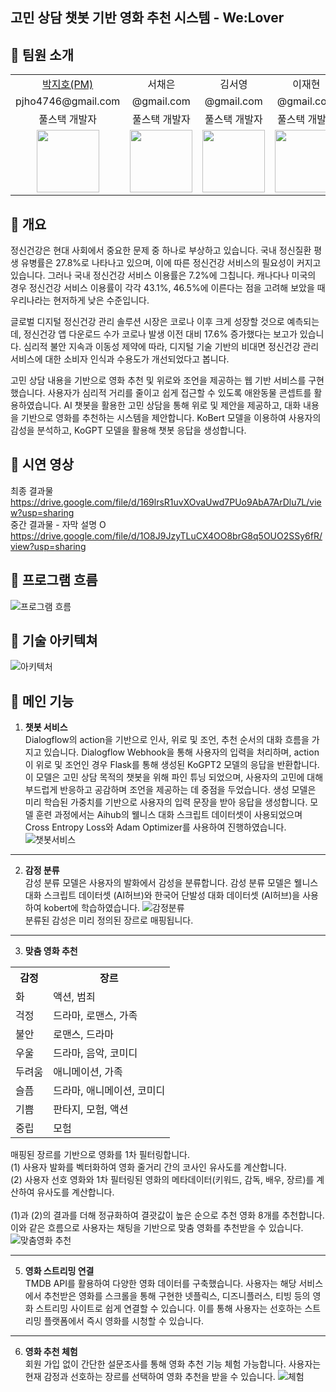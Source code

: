 고민 상담 챗봇 기반 영화 추천 시스템 - We:Lover
---
## 📍 팀원 소개
<table>
  <tr>
    <td align="center"><a href="https://github.com/pjho4746">박지호(PM)</a></td>
    <td align="center">서채은</td>
    <td align="center">김서영</td>
    <td align="center">이재현</td>
  </tr>
  <tr>
    <td align="center">pjho4746@gmail.com</td>
    <td align="center">@gmail.com</td>
    <td align="center">@gmail.com</td>
    <td align="center">@gmail.com</td>
  </tr>
  <tr>
    <td align="center">풀스택 개발자</td>
    <td align="center">풀스택 개발자</td>
    <td align="center">풀스택 개발자</td>
    <td align="center">풀스택 개발자</td>
  </tr>
  <tr>
    <td align="center"><img src="https://github.com/DSHanul2023/Hanul-Backend/assets/126854628/606bbf95-fe28-4e01-8789-e8ba93e05995?raw=true" width="100px"></td>
    <td align="center"><img src="https://github.com/DSHanul2023/Hanul-Backend/assets/126854628/e7a35f81-41e5-49d0-b25a-289d064dd551?raw=true" width="100px"></td>
    <td align="center"><img src="https://github.com/DSHanul2023/Hanul-Backend/assets/126854628/38607519-a067-4d00-9e9a-fe44fac12fad?raw=true" width="100px"></td>
    <td align="center"><img src="https://github.com/DSHanul2023/Hanul-Backend/assets/126854628/6a9a0a7d-4678-4558-b8db-565e6b9c9869?raw=true" width="100px"></td>
  </tr>
</table>

## 📍 개요
정신건강은 현대 사회에서 중요한 문제 중 하나로 부상하고 있습니다. 국내 정신질환 평생 유병률은 27.8%로 나타나고 있으며, 이에 따른 정신건강 서비스의 필요성이 커지고 있습니다. 그러나 국내 정신건강 서비스 이용률은 7.2%에 그칩니다. 캐나다나 미국의 경우 정신건강 서비스 이용률이 각각 43.1%, 46.5%에 이른다는 점을 고려해 보았을 때 우리나라는 현저하게 낮은 수준입니다.

글로벌 디지털 정신건강 관리 솔루션 시장은 코로나 이후 크게 성장할 것으로 예측되는데, 정신건강 앱 다운로드 수가 코로나 발생 이전 대비 17.6% 증가했다는 보고가 있습니다. 심리적 불안 지속과 이동성 제약에 따라, 디지털 기술 기반의 비대면 정신건강 관리 서비스에 대한 소비자 인식과 수용도가 개선되었다고 봅니다. 

고민 상담 내용을 기반으로 영화 추천 및 위로와 조언을 제공하는 웹 기반 서비스를 구현했습니다. 사용자가 심리적 거리를 줄이고 쉽게 접근할 수 있도록 애완동물 콘셉트를 활용하였습니다. AI 챗봇을 활용한 고민 상담을 통해 위로 및 제안을 제공하고, 대화 내용을 기반으로 영화를 추천하는 시스템을 제안합니다. KoBert 모델을 이용하여 사용자의 감성을 분석하고, KoGPT 모델을 활용해 챗봇 응답을 생성합니다.

## 📍 시연 영상
최종 결과물  
https://drive.google.com/file/d/169lrsR1uvXOvaUwd7PUo9AbA7ArDlu7L/view?usp=sharing  
중간 결과물 - 자막 설명 O  
https://drive.google.com/file/d/1O8J9JzyTLuCX4OO8brG8q5OUO2SSy6fR/view?usp=sharing 

## 📍 프로그램 흐름
![프로그램 흐름](https://github.com/DSHanul2023/Hanul-Backend/assets/126854628/19275386-fb62-4c02-b8d3-0a5ff4e3a0a2)

## 📍 기술 아키텍쳐
![아키텍처](https://github.com/DSHanul2023/Hanul-Backend/assets/126854628/59080cd0-ae92-446d-bea6-c119fb041ec0)

## 📍 메인 기능
1. **챗봇 서비스**  
Dialogflow의 action을 기반으로 인사, 위로 및 조언, 추천 순서의 대화 흐름을 가지고 있습니다. Dialogflow Webhook을 통해 사용자의 입력을 처리하며, action이 위로 및 조언인 경우 Flask를 통해 생성된 KoGPT2 모델의 응답을 반환합니다. 이 모델은 고민 상담 목적의 챗봇을 위해 파인 튜닝 되었으며, 사용자의 고민에 대해 부드럽게 반응하고 공감하며 조언을 제공하는 데 중점을 두었습니다. 생성 모델은 미리 학습된 가중치를 기반으로 사용자의 입력 문장을 받아 응답을 생성합니다. 모델 훈련 과정에서는 Aihub의 웰니스 대화 스크립트 데이터셋이 사용되었으며 Cross Entropy Loss와 Adam Optimizer를 사용하여 진행하였습니다.
![챗봇서비스](https://github.com/DSHanul2023/Hanul-Backend/assets/126854628/d56d894f-f0f4-46cc-839f-90c16189a72e)
---
2.  **감정 분류**<br>
감성 분류 모델은 사용자의 발화에서 감성을 분류합니다. 감성 분류 모델은 웰니스 대화 스크립트 데이터셋 (AI허브)와 한국어 단발성 대화 데이터셋 (AI허브)을 사용하여 kobert에 학습하였습니다.
![감정분류](https://github.com/DSHanul2023/Hanul-Backend/assets/126854628/42a46f7e-19c6-4ec7-a220-cadaa9537f75)<br>
분류된 감성은 미리 정의된 장르로 매핑됩니다.
---
3. **맞춤 영화 추천**
<table>
  <tr>
    <th>감정</th>
    <th>장르</th>
  </tr>
  <tr>
    <td>화</td>
    <td>액션, 범죄</td>
  </tr>
  <tr>
    <td>걱정</td>
    <td>드라마, 로맨스, 가족</td>
  </tr>
  <tr>
    <td>불안</td>
    <td>로맨스, 드라마</td>
  </tr>
  <tr>
    <td>우울</td>
    <td>드라마, 음악, 코미디</td>
  </tr>
  <tr>
    <td>두려움</td>
    <td>애니메이션, 가족</td>
  </tr>
  <tr>
    <td>슬픔</td>
    <td>드라마, 애니메이션, 코미디</td>
  </tr>
  <tr>
    <td>기쁨</td>
    <td>판타지, 모험, 액션</td>
  </tr>
  <tr>
    <td>중립</td>
    <td>모험</td>
  </tr>
</table>

매핑된 장르를 기반으로 영화를 1차 필터링합니다.  
(1) 사용자 발화를 벡터화하여 영화 줄거리 간의 코사인 유사도를 계산합니다.  
(2) 사용자 선호 영화와 1차 필터링된 영화의 메타데이터(키워드, 감독, 배우, 장르)를 계산하여 유사도를 계산합니다.  <br><br>
(1)과 (2)의 결과를 더해 정규화하여 결괏값이 높은 순으로 추천 영화 8개를 추천합니다. 이와 같은 흐름으로 사용자는 채팅을 기반으로 맞춤 영화를 추천받을 수 있습니다.
![맞춤영화 추천](https://github.com/DSHanul2023/Hanul-Backend/assets/126854628/3aaf1ccc-d0ed-4bca-a9b1-e6f9bf717a51) 

---
5. **영화 스트리밍 연결**<br>
TMDB API를 활용하여 다양한 영화 데이터를 구축했습니다. 사용자는 해당 서비스에서 추천받은 영화를 스크롤을 통해 구현한 넷플릭스, 디즈니플러스, 티빙 등의 영화 스트리밍 사이트로 쉽게 연결할 수 있습니다. 이를 통해 사용자는 선호하는 스트리밍 플랫폼에서 즉시 영화를 시청할 수 있습니다.
---
6. **영화 추천 체험** <br>
회원 가입 없이 간단한 설문조사를 통해 영화 추천 기능 체험 가능합니다. 사용자는 현재 감정과 선호하는 장르를 선택하여 영화 추천을 받을 수 있습니다.
![체험](https://github.com/DSHanul2023/Hanul-Backend/assets/126854628/0ee41f0d-37df-4ff4-8a3e-8c4e06e75e59)

